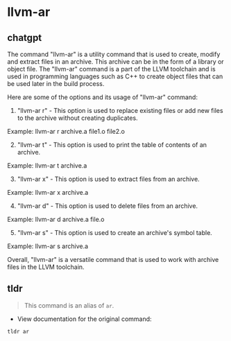 # llvm-ar 
## chatgpt 
The command "llvm-ar" is a utility command that is used to create, modify and extract files in an archive. This archive can be in the form of a library or object file. The "llvm-ar" command is a part of the LLVM toolchain and is used in programming languages such as C++ to create object files that can be used later in the build process.

Here are some of the options and its usage of "llvm-ar" command:

1. "llvm-ar r" - This option is used to replace existing files or add new files to the archive without creating duplicates.

Example: llvm-ar r archive.a file1.o file2.o

2. "llvm-ar t" - This option is used to print the table of contents of an archive.

Example: llvm-ar t archive.a

3. "llvm-ar x" - This option is used to extract files from an archive.

Example: llvm-ar x archive.a

4. "llvm-ar d" - This option is used to delete files from an archive.

Example: llvm-ar d archive.a file.o

5. "llvm-ar s" - This option is used to create an archive's symbol table.

Example: llvm-ar s archive.a

Overall, "llvm-ar" is a versatile command that is used to work with archive files in the LLVM toolchain. 

## tldr 
 
> This command is an alias of `ar`.

- View documentation for the original command:

`tldr ar`
